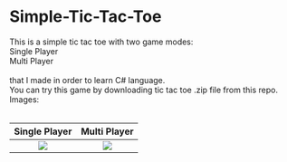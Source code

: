 # Simple-Tic-Tac-Toe
This is a simple tic tac toe with two game modes:<br>Single Player<br> Multi Player <br><br>that I made in order to learn C# language.
<br>
You can try this game by downloading tic tac toe .zip file from this repo.<br>
Images:<br><br>

Single Player             |  Multi Player |
:-------------------------:|:-------------------------:
![](https://i.imgur.com/kiCBE2x.png) | ![](https://i.imgur.com/Nm6IJom.png)

